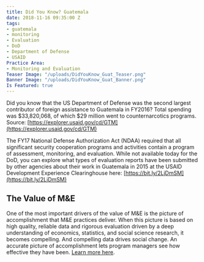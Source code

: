 ```yaml
---
title: Did You Know? Guatemala
date: 2018-11-16 09:35:00 Z
tags:
- guatemala
- monitoring
- Evaluation
- DoD
- Department of Defense
- USAID
Practice Area:
- Monitoring and Evaluation
Teaser Image: "/uploads/DidYouKnow_Guat_Teaser.png"
Banner Image: "/uploads/DidYouKnow_Guat_Banner.png"
Is Featured: true
---
```


Did you know that the US Department of Defense was the second largest contributor of foreign assistance to Guatemala in FY2016? Total spending was $33,820,068, of which $29 million went to counternarcotics programs. Source: [https://explorer.usaid.gov/cd/GTM](https://explorer.usaid.gov/cd/GTM)

The FY17 National Defense Authorization Act (NDAA) required that all significant security cooperation programs and activities contain a program of assessment, monitoring, and evaluation.  While not available today for the DoD, you can explore what types of evaluation reports have been submitted by other agencies about their work in Guatemala in 2015 at the USAID Development Experience Clearinghouse here:  [https://bit.ly/2LjDmSM](https://bit.ly/2LjDmSM)

## The Value of M&E
One of the most important drivers of the value of M&E is the picture of accomplishment that M&E practices deliver. When this picture is based on high quality, reliable data and rigorous evaluation driven by a deep understanding of economics, statistics, and social science research, it becomes compelling.  And compelling data drives social change.  An accurate picture of accomplishment lets program managers see how effective they have been. [Learn more here](https://devtechsys.com/insights/2018/10/16/monitoring-and-evaluation-enhances-commitment-to-the-cause/).
